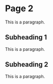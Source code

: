 # Page 2

This is a paragraph.

## Subheading 1

This is a paragraph.

## Subheading 2

This is a paragraph.
